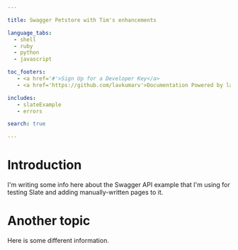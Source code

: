 ```yaml
--- 

title: Swagger Petstore with Tim's enhancements

language_tabs:
  - shell
  - ruby
  - python
  - javascript

toc_footers: 
   - <a href='#'>Sign Up for a Developer Key</a> 
   - <a href='https://github.com/lavkumarv'>Documentation Powered by lav</a> 

includes: 
   - slateExample
   - errors 

search: true 

--- 
```


# Introduction 

I'm writing some info here about the Swagger API example that I'm using for testing Slate and adding manually-written pages to it.

# Another topic

Here is some different information.